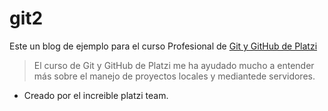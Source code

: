 # git2

Este un blog de ejemplo para el curso Profesional de [Git y GitHub de Platzi](http://https://platzi.com/clases/git-github/ "Git y GitHub de Platzi")
> El curso de Git y GitHub de Platzi me ha ayudado mucho a entender más sobre el manejo de proyectos locales y mediantede servidores.

* Creado por el increible platzi team.

